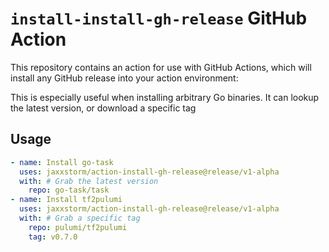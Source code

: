 # `install-install-gh-release` GitHub Action

This repository contains an action for use with GitHub Actions, which will install any GitHub release into your action environment:

This is especially useful when installing arbitrary Go binaries. It can lookup the latest version, or download a specific tag

## Usage

```yaml
- name: Install go-task
  uses: jaxxstorm/action-install-gh-release@release/v1-alpha
  with: # Grab the latest version
    repo: go-task/task
- name: Install tf2pulumi
  uses: jaxxstorm/action-install-gh-release@release/v1-alpha
  with: # Grab a specific tag
    repo: pulumi/tf2pulumi
    tag: v0.7.0
```

